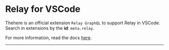 # Relay for VSCode

Thehere is an official extension `Relay GraphQL` to support Relay in VSCode. Search in extensions by the **id**: `meta.relay`.

For more information, read the docs [here](https://marketplace.visualstudio.com/items?itemName=meta.relay).

---
